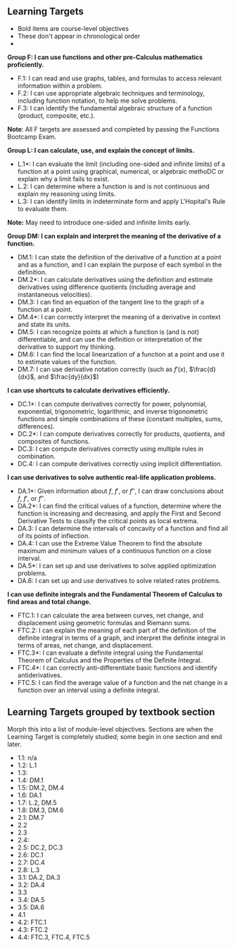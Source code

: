 ## Learning Targets 

- Bold items are course-level objectives 
- These don't appear in chronological order
- 

**Group F: I can use functions and other pre-Calculus mathematics proficiently.** 

- F.1: I can read and use graphs, tables, and formulas to access relevant information within a problem. 
- F.2: I can use appropriate algebraic techniques and terminology, including function notation, to help me solve problems. 
- F.3: I can identify the fundamental algebraic structure of a function (product, composite, etc.). 

**Note**: All F targets are assessed and completed by passing the Functions Bootcamp Exam. 

**Group L: I can calculate, use, and explain the concept of limits.** 

- L.1*: I can evaluate the limit (including one-sided and infinite limits) of a function at a point using graphical, numerical, or algebraic methoDC or explain why a limit fails to exist.
- L.2: I can determine where a function is and is not continuous and explain my reasoning using limits. 
- L.3: I can identify limits in indeterminate form and apply L'Hopital's Rule to evaluate them. 

**Note:** May need to introduce one-sided and infinite limits early. 

**Group DM: I can explain and interpret the meaning of the derivative of a function.** 
    
- DM.1: I can state the definition of the derivative of a function at a point and as a function, and I can explain the purpose of each symbol in the definition. 
- DM.2*: I can calculate derivatives using the definition and estimate derivatives using difference quotients (including average and instantaneous velocities). 
- DM.3: I can find an equation of the tangent line to the graph of a function at a point. 
- DM.4*: I can correctly interpret the meaning of a derivative in context and state its units. 
- DM.5: I can recognize points at which a function is (and is not) differentiable, and can use the definition or interpretation of the derivative to support my thinking.
- DM.6: I can find the local linearization of a function at a point and use it to estimate values of the function. 
- DM.7: I can use derivative notation correctly (such as $f'(x)$, $\frac{d}{dx}$, and $\frac{dy}{dx}$)

**I can use shortcuts to calculate derivatives efficiently.** 
- DC.1*: I can compute derivatives correctly for power, polynomial, exponential, trigonometric, logarithmic, and inverse trigonometric functions and simple combinations of these (constant multiples, sums, differences). 
- DC.2*: I can compute derivatives correctly for products, quotients, and composites of functions. 
- DC.3: I can compute derivatives correctly using multiple rules in combination. 
- DC.4: I can compute derivatives correctly using implicit differentiation. 

**I can use derivatives to solve authentic real-life application problems.** 
   
- DA.1*: Given information about $f$, $f'$, or $f''$, I can draw conclusions about $f$, $f'$, or $f''$. 
- DA.2*: I can find the critical values of a function, determine where the function is increasing and decreasing, and apply the First and Second Derivative Tests to classify the critical points as local extrema. 
- DA.3: I can determine the intervals of concavity of a function and find all of its points of inflection. 
- DA.4: I can use the Extreme Value Theorem to find the absolute maximum and minimum values of a continuous function on a close interval.
- DA.5*: I can set up and use derivatives to solve applied optimization problems. 
- DA.6: I can set up and use derivatives to solve related rates problems. 

**I can use definite integrals and the Fundamental Theorem of Calculus to find areas and total change.** 

- FTC.1: I can calculate the area between curves, net change, and displacement using geometric formulas and Riemann sums. 
- FTC.2: I can explain the meaning of each part of the definition of the definite integral in terms of a graph, and interpret the definite integral in terms of areas, net change, and displacement. 
- FTC.3*: I can evaluate a definite integral using the Fundamental Theorem of Calculus and the Properties of the Definite Integral. 
- FTC.4*: I can correctly anti-differentiate basic functions and identify antiderivatives. 
- FTC.5: I can find the average value of a function and the net change in a function over an interval using a definite integral.

## Learning Targets grouped by textbook section 

Morph this into a list of module-level objectives. Sections are when the Learning Target is completely studied; some begin in one section and end later. 

- 1.1: n/a
- 1.2: L.1
- 1.3: 
- 1.4: DM.1 
- 1.5: DM.2, DM.4
- 1.6: DA.1
- 1.7: L.2, DM.5 
- 1.8: DM.3, DM.6
- 2.1: DM.7
- 2.2
- 2.3
- 2.4: 
- 2.5: DC.2, DC.3
- 2.6: DC.1
- 2.7: DC.4
- 2.8: L.3
- 3.1: DA.2, DA.3
- 3.2: DA.4
- 3.3
- 3.4: DA.5
- 3.5: DA.6
- 4.1
- 4.2: FTC.1
- 4.3: FTC.2
- 4.4: FTC.3, FTC.4, FTC.5
